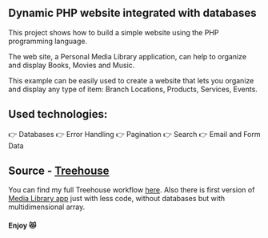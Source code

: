 ## Dynamic PHP website integrated with databases

This project shows how to build a simple website using the PHP programming language.

The web site, a Personal Media Library application, can help to organize and display Books, Movies and Music.

This example can be easily used to create a website that lets you organize and display any type of item: Branch Locations, Products, Services, Events.

## Used technologies:

:point_right: Databases
:point_right: Error Handling
:point_right: Pagination
:point_right: Search
:point_right: Email and Form Data

## Source - [Treehouse](https://teamtreehouse.com/home)

You can find my full Treehouse workflow [here](https://github.com/Navalag/Treehouse-Workflow). Also there is first version of [Media Library app](https://github.com/Navalag/Treehouse-Workflow/tree/master/PHP/PHP_website) just with less code, without databases but with multidimensional array.

#### Enjoy :heart_eyes_cat:
